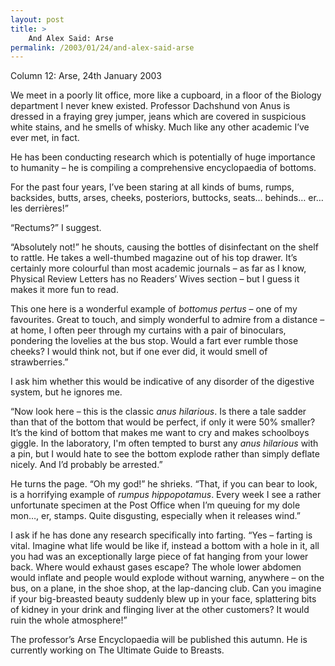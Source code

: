 ```yaml
---
layout: post
title: >
    And Alex Said: Arse
permalink: /2003/01/24/and-alex-said-arse
---
```

Column 12: Arse, 24th January 2003

We meet in a poorly lit office, more like a cupboard, in a floor of the Biology department I never knew existed. Professor Dachshund von Anus is dressed in a fraying grey jumper, jeans which are covered in suspicious white stains, and he smells of whisky. Much like any other academic I’ve ever met, in fact.

He has been conducting research which is potentially of huge importance to humanity – he is compiling a comprehensive encyclopaedia of bottoms.

For the past four years, I’ve been staring at all kinds of bums, rumps, backsides, butts, arses, cheeks, posteriors, buttocks, seats… behinds… er… les derrières!”

“Rectums?” I suggest.

“Absolutely not!” he shouts, causing the bottles of disinfectant on the shelf to rattle. He takes a well-thumbed magazine out of his top drawer. It’s certainly more colourful than most academic journals – as far as I know, Physical Review Letters has no Readers’ Wives section – but I guess it makes it more fun to read.

This one here is a wonderful example of <em>bottomus pertus </em>– one of my favourites. Great to touch, and simply wonderful to admire from a distance – at home, I often peer through my curtains with a pair of binoculars, pondering the lovelies at the bus stop. Would a fart ever rumble those cheeks? I would think not, but if one ever did, it would smell of strawberries.”

I ask him whether this would be indicative of any disorder of the digestive system, but he ignores me.

“Now look here – this is the classic <em>anus hilarious</em>. Is there a tale sadder than that of the bottom that would be perfect, if only it were 50% smaller? It’s the kind of bottom that makes me want to cry and makes schoolboys giggle. In the laboratory, I'm often tempted to burst any <em>anus hilarious </em>with a pin, but I would hate to see the bottom explode rather than simply deflate nicely. And I’d probably be arrested.”

He turns the page. “Oh my god!” he shrieks. “That, if you can bear to look, is a horrifying example of <em>rumpus</em> <em>hippopotamus</em>. Every week I see a rather unfortunate specimen at the Post Office when I’m queuing for my dole mon…, er, stamps. Quite disgusting, especially when it releases wind.”

I ask if he has done any research specifically into farting. “Yes – farting is vital. Imagine what life would be like if, instead a bottom with a hole in it, all you had was an exceptionally large piece of fat hanging from your lower back. Where would exhaust gases escape? The whole lower abdomen would inflate and people would explode without warning, anywhere – on the bus, on a plane, in the shoe shop, at the lap-dancing club. Can you imagine if your big-breasted beauty suddenly blew up in your face, splattering bits of kidney in your drink and flinging liver at the other customers? It would ruin the whole atmosphere!”

The professor’s Arse Encyclopaedia will be published this autumn. He is currently working on The Ultimate Guide to Breasts.